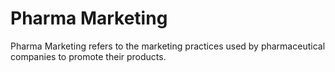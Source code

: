 # Pharma Marketing

Pharma Marketing refers to the marketing practices used by pharmaceutical companies to promote their products.
